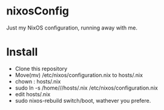 
# nixosConfig

Just my NixOS configuration, running away with me.

# Install

* Clone this repository
* Move(mv) /etc/nixos/configuration.nix to hosts/<hostname>.nix
* chown <user>:<group> hosts/<hostname>.nix
* sudo ln -s /home/<user>/<reponame>/hosts/<hostname>.nix /etc/nixos/configuration.nix
* edit hosts/<hostname>.nix 
* sudo nixos-rebuild switch/boot, wathever you prefere.
